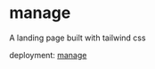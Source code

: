 # manage

 A landing page built with tailwind css
 
 deployment: [manage](https://perception12.github.io/manage/)
